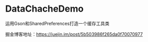 # DataChacheDemo
运用Gson和SharedPreferences打造一个缓存工具类

掘金博客地址：https://juejin.im/post/5b503986f265da0f70070977
